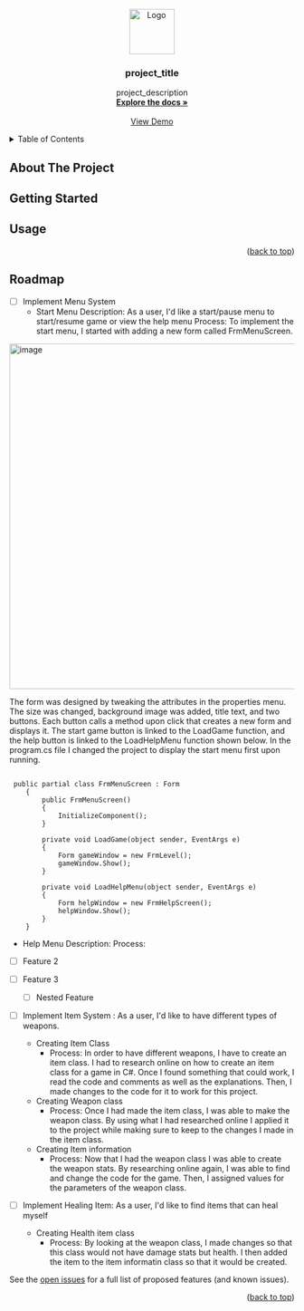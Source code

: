 



<!-- PROJECT LOGO -->
<br />
<div align="center">
  <a href="https://github.com/github_username/repo_name">
    <img src="images/logo.png" alt="Logo" width="80" height="80">
  </a>

<h3 align="center">project_title</h3>

  <p align="center">
    project_description
    <br />
    <a href="https://github.com/github_username/repo_name"><strong>Explore the docs »</strong></a>
    <br />
    <br />
    <a href="https://github.com/github_username/repo_name">View Demo</a>
  </p>
</div>



<!-- TABLE OF CONTENTS -->
<details>
  <summary>Table of Contents</summary>
  <ol>
    <li>
      <a href="#about-the-project">About The Project</a>
    </li>
    <li>
      <a href="#getting-started">Getting Started</a>
    </li>
    <li><a href="#usage">Usage</a></li>
    <li><a href="#roadmap">Roadmap</a></li>
  </ol>
</details>



<!-- ABOUT THE PROJECT -->
## About The Project





<!-- GETTING STARTED -->
## Getting Started



<!-- USAGE EXAMPLES -->
## Usage




<p align="right">(<a href="#readme-top">back to top</a>)</p>



<!-- ROADMAP -->
## Roadmap

- [ ] Implement Menu System
  - Start Menu
  Description: As a user, I'd like a start/pause menu to start/resume game or view the help menu
  Process: To implement the start menu, I started with adding a new form called FrmMenuScreen. 
<img width="610" alt="image" src="https://user-images.githubusercontent.com/80478785/198042244-2c00f35b-d557-4138-8933-37ec70ec4496.png">

The form was designed by tweaking the attributes in the properties menu. The size was changed, background image was added, title text, and two buttons. Each button calls a method upon click that creates a new form and displays it. The start game button is linked to the LoadGame function, and the help button is linked to the LoadHelpMenu function shown below. In the program.cs file I changed the project to display the start menu first upon running.

<pre><code>
 public partial class FrmMenuScreen : Form
    {
        public FrmMenuScreen()
        {
            InitializeComponent();
        }

        private void LoadGame(object sender, EventArgs e)
        {
            Form gameWindow = new FrmLevel();
            gameWindow.Show();
        }

        private void LoadHelpMenu(object sender, EventArgs e)
        {
            Form helpWindow = new FrmHelpScreen();
            helpWindow.Show();
        }
    }
</code></pre>

  - Help Menu
  Description:
  Process:
  
- [ ] Feature 2
- [ ] Feature 3
    - [ ] Nested Feature
- [ ] Implement Item System : As a user, I'd like to have different types of weapons.
  - Creating Item Class
    -  Process: In order to have different weapons, I have to create an item class. I had to research online on how to create an item class for a game in C#. Once I found something that could work, I read the code and comments as well as the explanations. Then, I made changes to the code for it to work for this project.
  - Creating Weapon class
    - Process: Once I had made the item class, I was able to make the weapon class. By using what I had researched online I applied it to the project while making sure to keep to the changes I made in the item class.
  - Creating Item information
    - Process: Now that I had the weapon class I was able to create the weapon stats. By researching online again, I was able to find and change the code for the game. Then, I assigned values for the parameters of the weapon class. 
    
- [ ] Implement Healing Item: As a user, I'd like to find items that can heal myself
  - Creating Health item class
    - Process: By looking at the weapon class, I made changes so that this class would not have damage stats but health. I then added the item to the item informatin class so that it would be created.

See the [open issues](https://github.com/github_username/repo_name/issues) for a full list of proposed features (and known issues).

<p align="right">(<a href="#readme-top">back to top</a>)</p>






